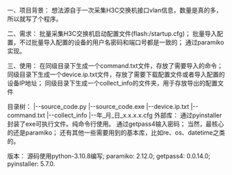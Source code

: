 一、项目背景：
    想法源自于一次采集H3C交换机接口vlan信息，数量是真的多，所以就写了个程序。

二、需求：
    批量采集H3C交换机启动配置文件(flash:/startup.cfg)；
    批量导入配置，不过批量导入配置的设备的用户名密码和端口号都是一致的；
    通过paramiko实现。

三、使用：
    在同级目录下生成一个command.txt文件，存放了需要导入的命令；
    同级目录下生成一个device.ip.txt文件，存放了需要下载配置文件或者导入配置的设备IP地址；
    同级目录下生成一个collect_info的文件夹，用于存放导出的配置文件

目录树：
    |--source_code.py
    |--source_code.exe
    |--device.ip.txt
    |--command.txt
    |--collect_info
             |--年_月_日_x.x.x.x.cfg
外部库：
    通过pyinstaller封装了exe可执行文件。纯命令行使用。
    通过getpass4输入密码；
    当然，最核心的还是paramiko；
    还有其他一些需要用到的基本库，比如re、os、datetime之类的。

版本：
    源码使用python-3.10.8编写;
    paramiko: 2.12.0;
    getpass4: 0.0.14.0;
    pyinstaller: 5.7.0.

